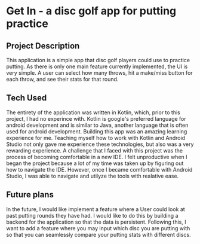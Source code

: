 # Get In - a disc golf app for putting practice 

## Project Description
This application is a simple app that disc golf players could use to practice putting. As there is only one main feature currently implemented, the UI is very simple. A user can select how many throws, hit a make/miss button for each throw, and see their stats for that round.    

## Tech Used
The entirety of the application was written in Kotlin, which, prior to this project, I had no experince with. Kotlin is google's preferred language for android development and is similar to Java, another language that is often used for android development. Building this app was an amazing learning experience for me. Teaching myself how to work with Kotlin and Android Studio not only gave me experience these technologies, but also was a very rewarding experience. A challenge that I faced with this project was the process of becoming comfortable in a new IDE. I felt unproductive when I began the project because a lot of my time was taken up by figuring out how to navigate the IDE. However, once I became comfortable with Android Studio, I was able to navigate and utilyze the tools with realative ease.   

## Future plans
In the future, I would like implement a feature where a User could look at past putting rounds they have had. I would like to do this by building a backend for the application so that the data is persistent. Following this, I want to add a feature where you may input which disc you are putting with so that you can seamlessly compare your putting stats with different discs.
